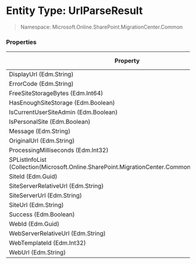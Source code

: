 # Entity Type: UrlParseResult

> Namespace: Microsoft.Online.SharePoint.MigrationCenter.Common

### Properties

Property | SPO | SP 2019 | SP 2016 | SP 2013
----------|:---:|:-------:|:-------:|:-------:
DisplayUrl (Edm.String) | ✅ | ❌ | ❌ | ❌
ErrorCode (Edm.String) | ✅ | ❌ | ❌ | ❌
FreeSiteStorageBytes (Edm.Int64) | ✅ | ❌ | ❌ | ❌
HasEnoughSiteStorage (Edm.Boolean) | ✅ | ❌ | ❌ | ❌
IsCurrentUserSiteAdmin (Edm.Boolean) | ✅ | ❌ | ❌ | ❌
IsPersonalSite (Edm.Boolean) | ✅ | ❌ | ❌ | ❌
Message (Edm.String) | ✅ | ❌ | ❌ | ❌
OriginalUrl (Edm.String) | ✅ | ❌ | ❌ | ❌
ProcessingMilliseconds (Edm.Int32) | ✅ | ❌ | ❌ | ❌
SPListInfoList (Collection(Microsoft.Online.SharePoint.MigrationCenter.Common.SPListInformation)) | ✅ | ❌ | ❌ | ❌
SiteId (Edm.Guid) | ✅ | ❌ | ❌ | ❌
SiteServerRelativeUrl (Edm.String) | ✅ | ❌ | ❌ | ❌
SiteServerUrl (Edm.String) | ✅ | ❌ | ❌ | ❌
SiteUrl (Edm.String) | ✅ | ❌ | ❌ | ❌
Success (Edm.Boolean) | ✅ | ❌ | ❌ | ❌
WebId (Edm.Guid) | ✅ | ❌ | ❌ | ❌
WebServerRelativeUrl (Edm.String) | ✅ | ❌ | ❌ | ❌
WebTemplateId (Edm.Int32) | ✅ | ❌ | ❌ | ❌
WebUrl (Edm.String) | ✅ | ❌ | ❌ | ❌